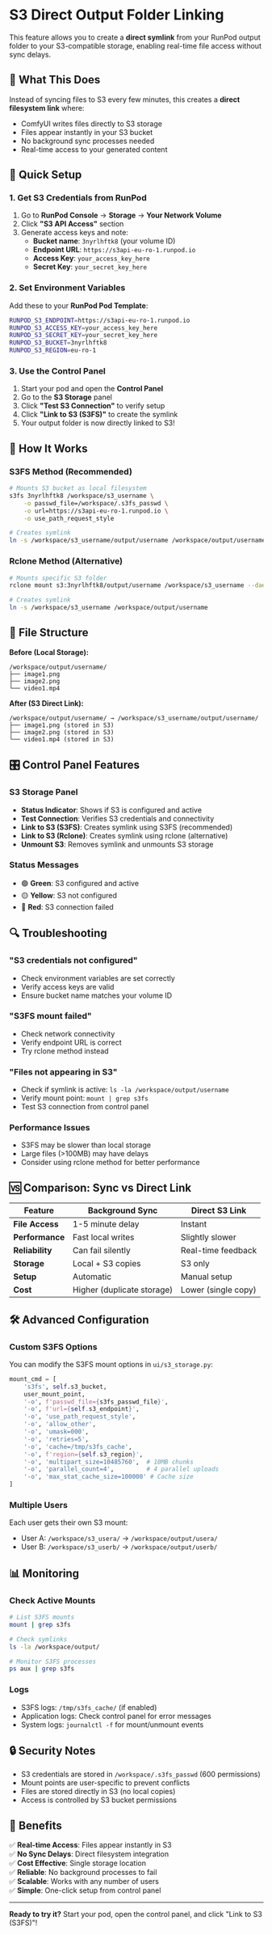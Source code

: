 # S3 Direct Output Folder Linking

This feature allows you to create a **direct symlink** from your RunPod output folder to your S3-compatible storage, enabling real-time file access without sync delays.

## 🎯 What This Does

Instead of syncing files to S3 every few minutes, this creates a **direct filesystem link** where:
- ComfyUI writes files directly to S3 storage
- Files appear instantly in your S3 bucket
- No background sync processes needed
- Real-time access to your generated content

## 🚀 Quick Setup

### 1. Get S3 Credentials from RunPod

1. Go to **RunPod Console** → **Storage** → **Your Network Volume**
2. Click **"S3 API Access"** section
3. Generate access keys and note:
   - **Bucket name**: `3nyrlhftk8` (your volume ID)
   - **Endpoint URL**: `https://s3api-eu-ro-1.runpod.io`
   - **Access Key**: `your_access_key_here`
   - **Secret Key**: `your_secret_key_here`

### 2. Set Environment Variables

Add these to your **RunPod Pod Template**:

```bash
RUNPOD_S3_ENDPOINT=https://s3api-eu-ro-1.runpod.io
RUNPOD_S3_ACCESS_KEY=your_access_key_here
RUNPOD_S3_SECRET_KEY=your_secret_key_here
RUNPOD_S3_BUCKET=3nyrlhftk8
RUNPOD_S3_REGION=eu-ro-1
```

### 3. Use the Control Panel

1. Start your pod and open the **Control Panel**
2. Go to the **S3 Storage** panel
3. Click **"Test S3 Connection"** to verify setup
4. Click **"Link to S3 (S3FS)"** to create the symlink
5. Your output folder is now directly linked to S3!

## 🔧 How It Works

### S3FS Method (Recommended)
```bash
# Mounts S3 bucket as local filesystem
s3fs 3nyrlhftk8 /workspace/s3_username \
    -o passwd_file=/workspace/.s3fs_passwd \
    -o url=https://s3api-eu-ro-1.runpod.io \
    -o use_path_request_style

# Creates symlink
ln -s /workspace/s3_username/output/username /workspace/output/username
```

### Rclone Method (Alternative)
```bash
# Mounts specific S3 folder
rclone mount s3:3nyrlhftk8/output/username /workspace/s3_username --daemon

# Creates symlink
ln -s /workspace/s3_username /workspace/output/username
```

## 📁 File Structure

**Before (Local Storage):**
```
/workspace/output/username/
├── image1.png
├── image2.png
└── video1.mp4
```

**After (S3 Direct Link):**
```
/workspace/output/username/ → /workspace/s3_username/output/username/
├── image1.png (stored in S3)
├── image2.png (stored in S3)
└── video1.mp4 (stored in S3)
```

## 🎛️ Control Panel Features

### S3 Storage Panel
- **Status Indicator**: Shows if S3 is configured and active
- **Test Connection**: Verifies S3 credentials and connectivity
- **Link to S3 (S3FS)**: Creates symlink using S3FS (recommended)
- **Link to S3 (Rclone)**: Creates symlink using rclone (alternative)
- **Unmount S3**: Removes symlink and unmounts S3 storage

### Status Messages
- 🟢 **Green**: S3 configured and active
- 🟡 **Yellow**: S3 not configured
- 🔴 **Red**: S3 connection failed

## 🔍 Troubleshooting

### "S3 credentials not configured"
- Check environment variables are set correctly
- Verify access keys are valid
- Ensure bucket name matches your volume ID

### "S3FS mount failed"
- Check network connectivity
- Verify endpoint URL is correct
- Try rclone method instead

### "Files not appearing in S3"
- Check if symlink is active: `ls -la /workspace/output/username`
- Verify mount point: `mount | grep s3fs`
- Test S3 connection from control panel

### Performance Issues
- S3FS may be slower than local storage
- Large files (>100MB) may have delays
- Consider using rclone method for better performance

## 🆚 Comparison: Sync vs Direct Link

| Feature | Background Sync | Direct S3 Link |
|---------|----------------|----------------|
| **File Access** | 1-5 minute delay | Instant |
| **Performance** | Fast local writes | Slightly slower |
| **Reliability** | Can fail silently | Real-time feedback |
| **Storage** | Local + S3 copies | S3 only |
| **Setup** | Automatic | Manual setup |
| **Cost** | Higher (duplicate storage) | Lower (single copy) |

## 🛠️ Advanced Configuration

### Custom S3FS Options
You can modify the S3FS mount options in `ui/s3_storage.py`:

```python
mount_cmd = [
    's3fs', self.s3_bucket,
    user_mount_point,
    '-o', f'passwd_file={s3fs_passwd_file}',
    '-o', f'url={self.s3_endpoint}',
    '-o', 'use_path_request_style',
    '-o', 'allow_other',
    '-o', 'umask=000',
    '-o', 'retries=5',
    '-o', 'cache=/tmp/s3fs_cache',
    '-o', f'region={self.s3_region}',
    '-o', 'multipart_size=10485760',  # 10MB chunks
    '-o', 'parallel_count=4',         # 4 parallel uploads
    '-o', 'max_stat_cache_size=100000' # Cache size
]
```

### Multiple Users
Each user gets their own S3 mount:
- User A: `/workspace/s3_usera/` → `/workspace/output/usera/`
- User B: `/workspace/s3_userb/` → `/workspace/output/userb/`

## 📊 Monitoring

### Check Active Mounts
```bash
# List S3FS mounts
mount | grep s3fs

# Check symlinks
ls -la /workspace/output/

# Monitor S3FS processes
ps aux | grep s3fs
```

### Logs
- S3FS logs: `/tmp/s3fs_cache/` (if enabled)
- Application logs: Check control panel for error messages
- System logs: `journalctl -f` for mount/unmount events

## 🔒 Security Notes

- S3 credentials are stored in `/workspace/.s3fs_passwd` (600 permissions)
- Mount points are user-specific to prevent conflicts
- Files are stored directly in S3 (no local copies)
- Access is controlled by S3 bucket permissions

## 🎉 Benefits

✅ **Real-time Access**: Files appear instantly in S3  
✅ **No Sync Delays**: Direct filesystem integration  
✅ **Cost Effective**: Single storage location  
✅ **Reliable**: No background processes to fail  
✅ **Scalable**: Works with any number of users  
✅ **Simple**: One-click setup from control panel  

---

**Ready to try it?** Start your pod, open the control panel, and click "Link to S3 (S3FS)"!
